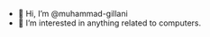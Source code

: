 - 👋 Hi, I’m @muhammad-gillani
- 👀 I’m interested in anything related to computers.

<!---
muhammad-gillani/muhammad-gillani is a ✨ special ✨ repository because its `README.md` (this file) appears on your GitHub profile.
You can click the Preview link to take a look at your changes.
--->
